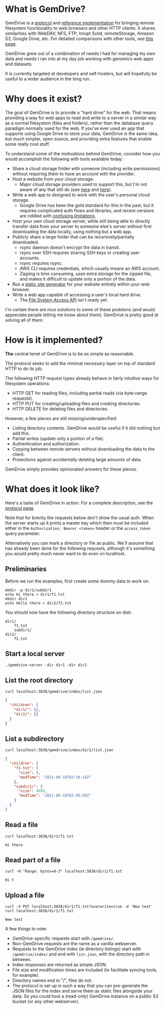 # What is GemDrive?

GemDrive is a [protocol](./protocol/) and [reference implementation][0] for
bringing remote filesystem functionality to web browsers and other HTTP
clients.  It shares similarities with WebDAV, NFS, FTP, Inrupt Solid,
remoteStorage, Amazon S3, Google Drive, etc. For detailed comparisons with
other tools, see [this page][1].

GemDrive grew out of a combination of needs I had for managing my own data and
needs I ran into at my day job working with genomics web apps and datasets.

It is currently targeted at developers and self-hosters, but will hopefully be
useful to a wider audience in the long run.


# Why does it exist?

The goal of GemDrive is to provide a "hard drive" for the web. That means
providing a way for web apps to read and write to a server in a similar way as
a normal filesystem (files and folders), rather than the database query
paradigm normally used for the web.  If you've ever used an app that supports
using Google Drive to store your data, GemDrive is the same idea, but much
simpler, open source, and providing extra features that enable some really cool
stuff.

To understand some of the motivations behind GemDrive, consider how you would
accomplish the following with tools available today:

* Share a cloud storage folder with someone (including write permissions)
  without requiring them to have an account with the provider.
* Host a website from your cloud storage.
  * Major cloud storage providers used to support this, but I'm not aware of
    any that still do (see [here][6] and [here][7]).
* Write a web app to designed to work with the user's personal cloud storage.
  * Google Drive has been the gold standard for this in the past, but it
    requires complicated auth flows and libraries, and recent versions are
    riddled with [confusing limitations][5].
* Host your own cloud storage server, while still being able to directly
  transfer data from your server to someone else's server without first
  downloading the data locally, using nothing but a web app.
* Publicly share a large folder that can be recursively/partially downloaded.
  * rsync daemon doesn't encrypt the data in transit.
  * rsync over SSH requires sharing SSH keys or creating user accounts.
  * rsync requires rsync.
  * AWS CLI requires credentials, which usually means an AWS account.
  * Zipping is time consuming, uses extra storage for the zipped file, and
    makes it difficult to update only a portion of the data.
* Run a [static site generator][8] for your website entirely within your web
  browser.
* Write a web app capable of accessing a user's
  local hard drive.
  * The [File System Access API][4] isn't ready yet.

I'm certain there are nice solutions to some of these problems (and would
appreciate people letting me know about them). GemDrive is pretty good at
solving all of them.


# How is it implemented?

**The** central tenet of GemDrive is to be as simple as reasonable.

The protocol seeks to add the minimal necessary layer on top of standard HTTP
to do its job.

The following HTTP request types already behave in fairly intuitive ways for
filesystem operations:

* HTTP GET for reading files, including partial reads (via byte-range
  requests).
* HTTP PUT for creating/uploading files and creating directories.
* HTTP DELETE for deleting files and directories.

However, a few pieces are still missing/underspecified:

* Listing directory contents. GemDrive would be useful if it did nothing but
  add this.
* Partial writes (update only a portion of a file).
* Authentication and authorization.
* Copying between remote servers without downloading the data to the client.
* Protections against accidentally deleting large amounts of data.

GemDrive simply provides opinionated answers for these pieces.


# What does it look like?

Here's a taste of GemDrive in action. For a complete description, see the
[protocol page][2].

Note that for brevity the requests below don't show the usual auth. When the
server starts up it prints a master key which then must be included either in
the `Authorization: Bearer <token>` header or the `access_token` query
parameter.

Alternatively you can mark a directory or file as public. We'll assume that has
already been done for the following requests, although it's something you
would pretty much never want to do even on localhost.


## Preliminaries

Before we run the examples, first create some dummy data to work on:

```plaintext
mkdir -p dir1/subdir1
echo Hi there > dir1/f1.txt
mkdir dir2
echo Hello there > dir2/f2.txt
```

You should now have the following directory structure on disk:

```plaintext
dir1/
    f1.txt
    subdir1/
dir2/
    f2.txt
```

## Start a local server

```plaintext
./gemdrive-server -dir dir1 -dir dir2
```

## List the root directory

```plaintext
curl localhost:3838/gemdrive/index/list.json

```

```json
{
  "children": {
    "dir1/": {},
    "dir2/": {}
  }
}
```

## List a subdirectory

```plaintext
curl localhost:3838/gemdrive/index/dir1/list.json

```

```json
{
  "children": {
    "f1.txt": {
      "size": 9,
      "modTime": "2021-08-18T03:10:16Z"
    },
    "subdir1/": {
      "size": 4096,
      "modTime": "2021-08-18T03:09:59Z"
    }
  }
}
```


## Read a file

```plaintext
curl localhost:3838/dir1/f1.txt

```

```plaintext
Hi there
```

## Read part of a file

```plaintext
curl -H "Range: bytes=0-3" localhost:3838/dir1/f1.txt

```

```plaintext
Hi t
```

## Upload a file

```plaintext
curl -X PUT localhost:3838/dir1/f1.txt?overwrite=true -d 'New text'
curl localhost:3838/dir1/f1.txt

```
```plaintext
New text
```

A few things to note:

* GemDrive-specific requests start with `/gemdrive/`.
* Non-GemDrive requests are the name as a vanilla webserver.
* Requests to the GemDrive index (ie directory listings) start with
  `/gemdrive/index/` and end with `list.json`, with the directory path in between.
* Index responses are returned as simple JSON.
* File size and modification times are included (to facilitate syncing tools,
  for example).
* Directory names end in "/", files do not.
* The protocol is set up in such a way that you can pre-generate the JSON files
  for the index and serve them as static files alongside your data. So you
  could host a (read-only) GemDrive instance on a public S3 bucket (or any
  other webserver).

[0]: https://github.com/gemdrive/gemdrive-go

[1]: /comparisons/

[2]: /protocol/

[3]: https://github.com/awesome-selfhosted/awesome-selfhosted#file-transfer---web-based-file-managers

[4]: https://developer.mozilla.org/en-US/docs/Web/API/File_System_Access_API

[5]: https://gdrivemusic.com/help

[6]: https://help.dropbox.com/files-folders/share/public-folder

[7]: https://workspaceupdates.googleblog.com/2015/08/deprecating-web-hosting-support-in.html

[8]: https://jamstack.org/generators/

[9]: https://github.com/gemdrive/gemdrive-ro-server-js/blob/master/index.js
